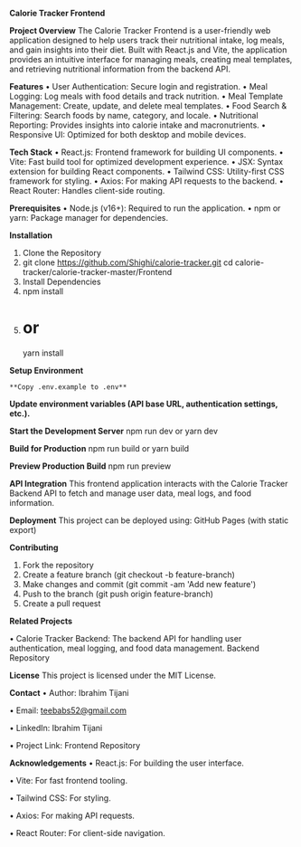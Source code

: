 **Calorie Tracker Frontend**


**Project Overview**
The Calorie Tracker Frontend is a user-friendly web application designed to help users track their nutritional intake, log meals, and gain insights into their diet. Built with React.js and Vite, the application provides an intuitive interface for managing meals, creating meal templates, and retrieving nutritional information from the backend API.


**Features**
•	User Authentication: Secure login and registration.
•	Meal Logging: Log meals with food details and track nutrition.
•	Meal Template Management: Create, update, and delete meal templates.
•	Food Search & Filtering: Search foods by name, category, and locale.
•	Nutritional Reporting: Provides insights into calorie intake and macronutrients.
•	Responsive UI: Optimized for both desktop and mobile devices.


**Tech Stack**
•	React.js: Frontend framework for building UI components.
•	Vite: Fast build tool for optimized development experience.
•	JSX: Syntax extension for building React components.
•	Tailwind CSS: Utility-first CSS framework for styling.
•	Axios: For making API requests to the backend.
•	React Router: Handles client-side routing.


**Prerequisites**
•	Node.js (v16+): Required to run the application.
•	npm or yarn: Package manager for dependencies.


**Installation**
1.	Clone the Repository
2.	git clone https://github.com/Shighi/calorie-tracker.git
    cd calorie-tracker/calorie-tracker-master/Frontend
3.	Install Dependencies
4.	npm install
5.	# or
	yarn install


**Setup Environment**

	**Copy .env.example to .env**
 
  **Update environment variables (API base URL, authentication settings, etc.).**
  
  
**Start the Development Server**
    npm run dev
     or
  yarn dev
  
  
**Build for Production**
  npm run build
    or
  yarn build
  
  
**Preview Production Build**
  npm run preview
  
  
**API Integration**
This frontend application interacts with the Calorie Tracker Backend API to fetch and manage user data, meal logs, and food information.


**Deployment**
This project can be deployed using:
GitHub Pages (with static export)


**Contributing**
1.	Fork the repository
2.	Create a feature branch (git checkout -b feature-branch)
3.	Make changes and commit (git commit -am 'Add new feature')
4.	Push to the branch (git push origin feature-branch)
5.	Create a pull request
   
   
**Related Projects**

•	Calorie Tracker Backend: The backend API for handling user authentication, meal logging, and food data management. Backend Repository


**License**
This project is licensed under the MIT License.


**Contact**
•	Author: Ibrahim Tijani

•	Email: teebabs52@gmail.com

•	LinkedIn: Ibrahim Tijani

•	Project Link: Frontend Repository

**Acknowledgements**
•	React.js: For building the user interface.

•	Vite: For fast frontend tooling.

•	Tailwind CSS: For styling.

•	Axios: For making API requests.

•	React Router: For client-side navigation.


